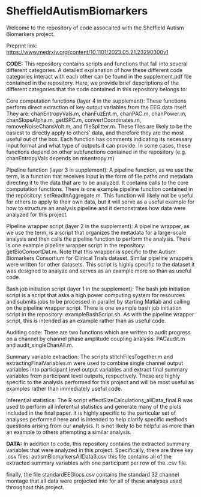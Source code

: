# SheffieldAutismBiomarkers

Welcome to the repository of code assocaited with the Sheffield Autism Biomarkers project. 

Preprint link: https://www.medrxiv.org/content/10.1101/2023.05.21.23290300v1


**CODE:**
This repository contains scripts and functions that fall into several different categories. A detailed explanation of how these different code categories interact with each other can be found in the supplement.pdf file contained in the repository. Here, we provide brief descriptions of the different categories that the code contained in this repository belongs to:  

Core computation functions (layer 4 in the supplement): 
These functions perform direct extraction of key output variables from the EEG data itself. They are: chanEntropyVals.m, chanFuzEnt.m, chanPAC.m, chanPower.m, chanSlopeAlpha.m, getISPC.m, convertCoordinates.m, removeNoiseChansVolt.m, and fileSplitter.m. These files are likely to be the easiest to directly apply to others' data, and therefore they are the most useful out of the box. Each function has comments indicating its necessary input format and what type of outputs it can provide. In some cases, these functions depend on other subfunctions contained in the repository (e.g. chanEntropyVals depends on msentropy.m)

Pipeline function (layer 3 in supplement): 
A pipeline function, as we use the term, is a function that receives input in the form of file paths and metadata directing it to the data that are to be analyzed. It contains calls to the core computation functions. There is one example pipeline function contained in the repository: setReadInAggregate.m. This function will likely not be useful for others to apply to their own data, but it will serve as a useful example for how to structure an analysis pipeline and it demonstrates how data were analyzed for this project. 

Pipeline wrapper script (layer 2 in the supplement): 
A pipeline wrapper, as we use the term, is a script that organizes the metadata for a large-scale analysis and then calls the pipeline function to perform the analysis. There is one example pipeline wrapper script in the repository: getBioConsortDat.m. Note that this wrapper is specific to the Autism Biomarkers Consortium for Clinical Trials dataset. Similar pipeline wrappers were written for other datasets. This script is highly specific to the dataset it was designed to analyze and serves as an example more so than as useful code. 

Bash job initiation script (layer 1 in the supplement): 
The bash job initiation script is a script that asks a high power computing system for resources and submits jobs to be processed in parallel by starting Matlab and calling on the pipeline wrapper script. There is one example bash job initiation script in the repository: exampleBashScript.sh. As with the pipeline wrapper script, this is intended as an example rather than as useful code. 

Auditing code: 
There are two functions which are written to audit progress on a channel by channel phase amplitude coupling analysis: PACaudit.m and audit_singleChanAll.m. 

Summary variable extraction:
The scripts stitchFilesTogether.m and extractingFinalVariables.m were used to combine single channel output variables into participant level output variables and extract final summary variables from participant level outputs, respectively. These are highly specific to the analysis performed for this project and will be most useful as examples rather than immediately useful code. 

Inferential statistics: 
The R script effectSizeCalculations_allData_final.R was used to perform all inferential statistics and generate many of the plots included in the final paper. It is highly specific to the particular set of analyses performed here and is intended to help clarify specific methods questions arising from our analysis. It is not likely to be helpful as more than an example to others attempting a similar analysis.  

**DATA:**
In addition to code, this repository contains the extracted summary variables that were analyzed in this project. Specifically, there are three key .csv files: 
autismBiomarkersAllData3.csv this file contains all of the extracted summary variables with one participant per row of the .csv file. 


finally, the file standardEEGlocs.csv contains the standard 32 channel montage that all data were projected into for all of these analyses used throughout this project.
